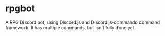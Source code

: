 # rpgbot
A RPG Discord bot, using Discord.js and Discord.js-commando command framework. It has multiple commands, but isn't fully done yet.

